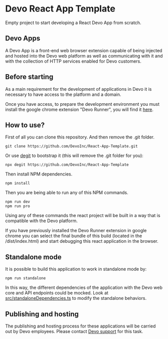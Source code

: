 # Devo React App Template

Empty project to start developing a React Devo App from scratch.

## Devo Apps

A Devo App is a front-end web browser extension capable of being injected and hosted into the Devo web platform as well as communicating with it and with the collection of HTTP services enabled for Devo customers.

## Before starting

As a main requirement for the development of applications in Devo it is necessary to have access to the platform and a domain.

Once you have access, to prepare the development environment you must install the google chrome extension "Devo Runner", you will find it [here](https://chrome.google.com/webstore/detail/devo-runner/apjjdfhcegcemhdhaeadkddbjhgfplmo).

## How to use?

First of all you can clone this repository. And then remove the .git folder.

```npm
git clone https://github.com/DevoInc/React-App-Template.git
```

Or use [degit](https://www.npmjs.com/package/degit) to bootstrap it (this will remove the .git folder for you):

```
npx degit https://github.com/DevoInc/React-App-Template
```

Then install NPM dependencies.

```npm
npm install
```

Then you are being able to run any of this NPM commands.

```npm
npm run dev
npm run pro
```

Using any of these commands the react project will be built in a way that is compatible with the Devo platform.

If you have previously installed the Devo Runner extension in google chrome you can select the final bundle of this build (located in the /dist/index.html) and start debugging this react application in the browser.

## Standalone mode

It is possible to build this application to work in standalone mode by:

```npm
npm run standalone
```

In this way, the different dependencies of the application with the Devo web core and API endpoints could be mocked. Look at [src/standaloneDependencies.ts](https://github.com/DevoInc/React-App-Template/blob/main/src/standaloneDependencies.ts) to modify the standalone behaviors.

## Publishing and hosting

The publishing and hosting process for these applications will be carried out by Devo employees. Please contact [Devo support](https://www.devo.com/legal-hub/support-services/) for this task.
